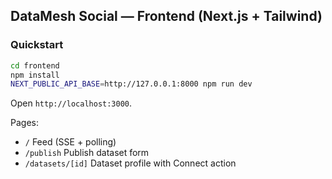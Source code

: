 ## DataMesh Social — Frontend (Next.js + Tailwind)

### Quickstart
```bash
cd frontend
npm install
NEXT_PUBLIC_API_BASE=http://127.0.0.1:8000 npm run dev
```

Open `http://localhost:3000`.

Pages:
- `/` Feed (SSE + polling)
- `/publish` Publish dataset form
- `/datasets/[id]` Dataset profile with Connect action


